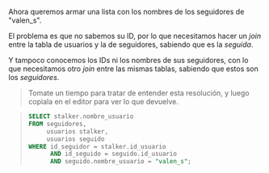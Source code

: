 Ahora queremos armar una lista con los nombres de los seguidores de "valen_s". 

El problema es que no sabemos su ID, por lo que necesitamos hacer un _join_ entre la tabla de usuarios y la de seguidores, sabiendo que es la _seguida_.

Y tampoco conocemos los IDs ni los nombres de sus seguidores, con lo que necesitamos otro _join_ entre las mismas tablas, sabiendo que estos son los _seguidores_.

> Tomate un tiempo para tratar de entender esta resolución, y luego copiala en el editor para ver lo que devuelve.

> ``` sql
> SELECT stalker.nombre_usuario 
> FROM seguidores, 
>      usuarios stalker, 
>      usuarios seguido
> WHERE id_seguidor = stalker.id_usuario
>       AND id_seguido = seguido.id_usuario 
>       AND seguido.nombre_usuario = "valen_s";
> ```
